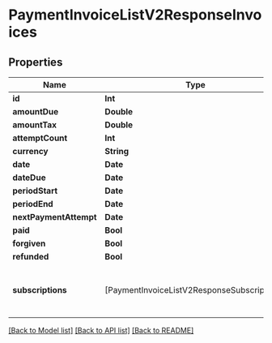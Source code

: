 # PaymentInvoiceListV2ResponseInvoices

## Properties
Name | Type | Description | Notes
------------ | ------------- | ------------- | -------------
**id** | **Int** |  | 
**amountDue** | **Double** |  | 
**amountTax** | **Double** |  | 
**attemptCount** | **Int** |  | 
**currency** | **String** |  | 
**date** | **Date** |  | 
**dateDue** | **Date** |  | [optional] 
**periodStart** | **Date** |  | 
**periodEnd** | **Date** |  | 
**nextPaymentAttempt** | **Date** |  | 
**paid** | **Bool** |  | 
**forgiven** | **Bool** |  | 
**refunded** | **Bool** |  | 
**subscriptions** | [PaymentInvoiceListV2ResponseSubscriptions] | The subscriptions this invoice is in reference to. | [optional] 

[[Back to Model list]](../README.md#documentation-for-models) [[Back to API list]](../README.md#documentation-for-api-endpoints) [[Back to README]](../README.md)


